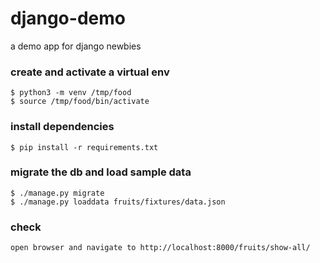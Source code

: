 # django-demo
a demo app for django newbies

### create and activate a virtual env
```
$ python3 -m venv /tmp/food
$ source /tmp/food/bin/activate
```

### install dependencies
```
$ pip install -r requirements.txt
```

### migrate the db and load sample data
```
$ ./manage.py migrate
$ ./manage.py loaddata fruits/fixtures/data.json
```

### check
```
open browser and navigate to http://localhost:8000/fruits/show-all/
```



